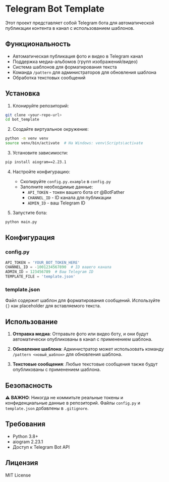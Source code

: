# Telegram Bot Template

Этот проект представляет собой Telegram бота для автоматической публикации контента в канал с использованием шаблонов.

## Функциональность

- Автоматическая публикация фото и видео в Telegram канал
- Поддержка медиа-альбомов (групп изображений/видео)
- Система шаблонов для форматирования текста
- Команда `/pattern` для администраторов для обновления шаблона
- Обработка текстовых сообщений

## Установка

1. Клонируйте репозиторий:
```bash
git clone <your-repo-url>
cd bot_template
```

2. Создайте виртуальное окружение:
```bash
python -m venv venv
source venv/bin/activate  # На Windows: venv\Scripts\activate
```

3. Установите зависимости:
```bash
pip install aiogram==2.23.1
```

4. Настройте конфигурацию:
   - Скопируйте `config.py.example` в `config.py`
   - Заполните необходимые данные:
     - `API_TOKEN` - токен вашего бота от @BotFather
     - `CHANNEL_ID` - ID канала для публикации
     - `ADMIN_ID` - ваш Telegram ID

5. Запустите бота:
```bash
python main.py
```

## Конфигурация

### config.py
```python
API_TOKEN = 'YOUR_BOT_TOKEN_HERE'
CHANNEL_ID = -1001234567890  # ID вашего канала
ADMIN_ID = 123456789  # Ваш Telegram ID
TEMPLATE_FILE = 'template.json'
```

### template.json
Файл содержит шаблон для форматирования сообщений. Используйте `{}` как placeholder для вставляемого текста.

## Использование

1. **Отправка медиа**: Отправьте фото или видео боту, и они будут автоматически опубликованы в канал с применением шаблона.

2. **Обновление шаблона**: Администратор может использовать команду `/pattern <новый_шаблон>` для обновления шаблона.

3. **Текстовые сообщения**: Любые текстовые сообщения также будут опубликованы с применением шаблона.

## Безопасность

⚠️ **ВАЖНО**: Никогда не коммитьте реальные токены и конфиденциальные данные в репозиторий. Файлы `config.py` и `template.json` добавлены в `.gitignore`.

## Требования

- Python 3.8+
- aiogram 2.23.1
- Доступ к Telegram Bot API

## Лицензия

MIT License
